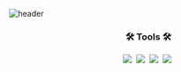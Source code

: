 <!--타이틀 부분-->

![header](https://capsule-render.vercel.app/api?type=soft&color=auto&height=300&section=header&text=taeeun-kim1&fontSize=45)

<!--내용 부분-->
<h3 align="center">🛠 Tools 🛠</h3>
<div align="center">
    <img src="https://img.shields.io/badge/figma-F24E1E.svg?style=for-the-badge&logo=figma&logoColor=white" />&nbsp
  <img src="https://img.shields.io/badge/github-181717.svg?style=for-the-badge&logo=github&logoColor=white" />&nbsp
  <img src="https://img.shields.io/badge/Notion-F3F3F3.svg?style=for-the-badge&logo=notion&logoColor=black" />&nbsp
    <img src="https://img.shields.io/badge/figma-F24E1E.svg?style=for-the-badge&logo=figma&logoColor=white" />&nbsp

</div>
